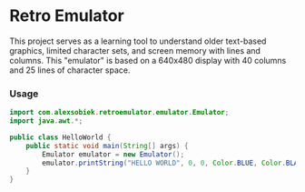 # Retro Emulator
This project serves as a learning tool to understand older text-based graphics, limited character sets, and screen 
memory with lines and columns. This "emulator" is based on a 640x480 display with 40 columns and 25 lines of character
space.

### Usage
```java
import com.alexsobiek.retroemulator.emulator.Emulator;
import java.awt.*;

public class HelloWorld {
    public static void main(String[] args) {
        Emulator emulator = new Emulator();                                     // Call a new instance of the Emulator
        emulator.printString("HELLO WORLD", 0, 0, Color.BLUE, Color.BLACK);     // Prints HELLO WORLD in blue
    }
}
```

